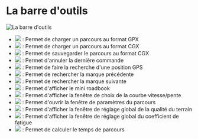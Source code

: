 # La barre d'outils

![La barre d'outils](./images/Toolbar/CG40_Main_Toolbar.png)

* ![](./images/Toolbar/open_gpx.png) : Permet de charger un parcours au format GPX
* ![](./images/Toolbar/open_cgx.png) : Permet de charger un parcours au format CGX
* ![](./images/Toolbar/save_cgx.png) : Permet de sauvegarder le parcours au format CGX
* ![](./images/Toolbar/undo.png) : Permet d'annuler la dernière commande
* ![](./images/Toolbar/search.png) : Permet de faire la recherche d'une position GPS
* ![](./images/Toolbar/prev.png) : Permet de rechercher la marque précédente
* ![](./images/Toolbar/next.png) : Permet de rechercher la marque suivante
* ![](./images/Toolbar/roadbook.png) : Permet d'afficher le mini roadbook
* ![](./images/Toolbar/chart_curve.png) : Permet d'afficher la fenêtre de choix de la courbe vitesse/pente
* ![](./images/Toolbar/setting.png) : Permet d'ouvrir la fenêtre de paramètres du parcours
* ![](./images/Toolbar/fill_diff.png) : Permet d'afficher la fenêtre de réglage global de la qualité du terrain
* ![](./images/Toolbar/fill_coeff.png) : Permet d'afficher la fenêtre de réglage global du coefficient de fatigue
* ![](./images/Toolbar/refresh.png) : Permet de calculer le temps de parcours
